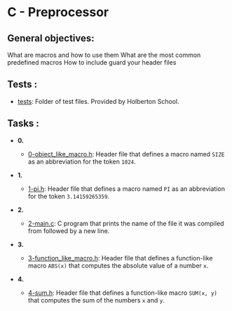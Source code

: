 # C - Preprocessor

 ## General objectives:
What are macros and how to use them
What are the most common predefined macros
How to include guard your header files

## Tests :

* [tests](./tests): Folder of test files. Provided by Holberton School.

## Tasks :

* **0.**
  * [0-object_like_macro.h](./0-object_like_macro.h): Header file that defines a
  macro named `SIZE` as an abbreviation for the token `1024`.

* **1.**
  * [1-pi.h](./1-pi.h): Header file that defines a macro named `PI` as an abbreviation
  for the token `3.14159265359`.

* **2.**
  * [2-main.c](./2-main.c): C program that prints the name of the file it was
  compiled from followed by a new line.

* **3.**
  * [3-function_like_macro.h](./3-function_like_macro.h): Header file that defines a
  function-like macro `ABS(x)` that computes the absolute value of a number `x`.

* **4.**
  * [4-sum.h](./4-sum.h): Header file that defines a function-like macro `SUM(x, y)`
  that computes the sum of the numbers `x` and `y`.
